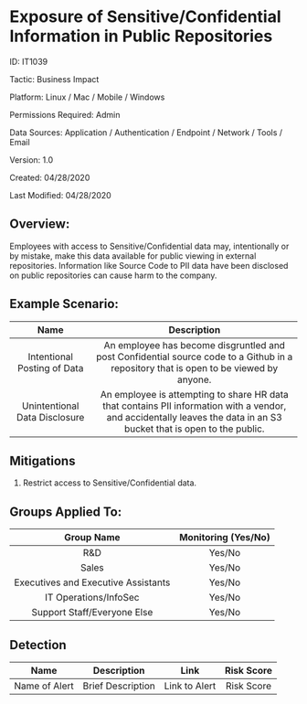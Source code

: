 # **Exposure of Sensitive/Confidential Information in Public Repositories**

ID: IT1039

Tactic: Business Impact

Platform: Linux / Mac / Mobile / Windows

Permissions Required: Admin

Data Sources: Application / Authentication / Endpoint / Network / Tools / Email

Version: 1.0

Created: 04/28/2020

Last Modified: 04/28/2020


## **Overview:**
Employees with access to Sensitive/Confidential data may, intentionally or by mistake, make this data available for public viewing in external repositories. Information like Source Code to PII data have been disclosed on public repositories can cause harm to the company. 

## **Example Scenario:**

| Name | Description |
| :---:| :---:|
| Intentional Posting of Data | An employee has become disgruntled and post Confidential source code to a Github in a repository that is open to be viewed by anyone.   |
| Unintentional Data Disclosure | An employee is attempting to share HR data that contains PII information with a vendor, and accidentally leaves the data in an S3 bucket that is open to the public. |

## **Mitigations**
1. Restrict access to Sensitive/Confidential data.




## **Groups Applied To:**
| Group Name | Monitoring (Yes/No) |
| :---: | :---:|
| R&D	| Yes/No |
| Sales | Yes/No |
| Executives and Executive Assistants |	Yes/No |
| IT Operations/InfoSec	| Yes/No |
|Support Staff/Everyone Else | Yes/No|

## **Detection**
| Name | Description | Link | Risk Score |
| :---: | :---:|:---: | :---:|
| Name of Alert | Brief Description | Link to Alert | Risk Score|  





